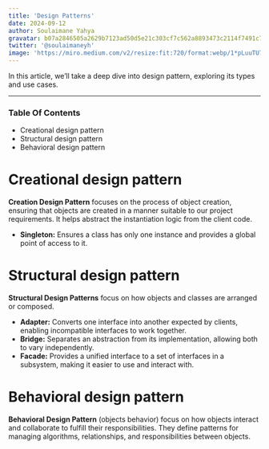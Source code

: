 ```yaml
---
title: 'Design Patterns'
date: 2024-09-12
author: Soulaimane Yahya
gravatar: b07a2846505a2629b7123ad50d5e21c303cf7c562a8893473c2114f7491c7796
twitter: '@soulaimaneyh'
image: 'https://miro.medium.com/v2/resize:fit:720/format:webp/1*pLuuTU7pu1cbzin1Mov3bg.jpeg'
---
```


In this article, we’ll take a deep dive into design pattern, exploring its types and use cases.

---

### Table Of Contents

- Creational design pattern
- Structural design pattern
- Behavioral design pattern

# Creational design pattern

**Creation Design Pattern** focuses on the process of object creation, ensuring that objects are created in a manner suitable to our project requirements. It helps abstract the instantiation logic from the client code.

- **Singleton:** Ensures a class has only one instance and provides a global point of access to it.

# Structural design pattern

**Structural Design Patterns** focus on how objects and classes are arranged or composed.

- **Adapter:** Converts one interface into another expected by clients, enabling incompatible interfaces to work together.
- **Bridge:** Separates an abstraction from its implementation, allowing both to vary independently.
- **Facade:** Provides a unified interface to a set of interfaces in a subsystem, making it easier to use and interact with.

# Behavioral design pattern

**Behavioral Design Pattern** (objects behavior) focus on how objects interact and collaborate to fulfill their responsibilities. They define patterns for managing algorithms, relationships, and responsibilities between objects.
